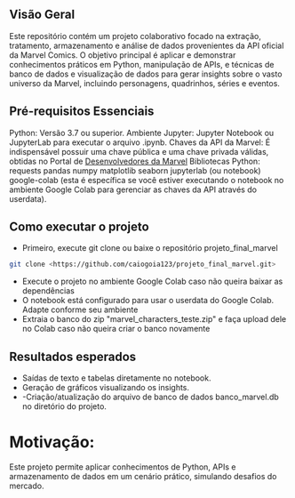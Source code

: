 ## Visão Geral
Este repositório contém um projeto colaborativo focado na extração, tratamento, armazenamento e análise de dados provenientes da API oficial da Marvel Comics. O objetivo principal é aplicar e demonstrar conhecimentos práticos em Python, manipulação de APIs, e técnicas de banco de dados e visualização de dados para gerar insights sobre o vasto universo da Marvel, incluindo personagens, quadrinhos, séries e eventos.

## Pré-requisitos Essenciais
Python: Versão 3.7 ou superior.
Ambiente Jupyter: Jupyter Notebook ou JupyterLab para executar o arquivo .ipynb.
Chaves da API da Marvel: É indispensável possuir uma chave pública e uma chave privada válidas, obtidas no Portal de  [Desenvolvedores da Marvel](https://developer.marvel.com/account)
Bibliotecas Python:
requests
pandas
numpy
matplotlib
seaborn
jupyterlab (ou notebook)
google-colab (esta é específica se você estiver executando o notebook no ambiente Google Colab para gerenciar as chaves da API através do userdata).

## Como executar o projeto

- Primeiro, execute git clone ou baixe o repositório projeto_final_marvel

```sh
git clone <https://github.com/caiogoia123/projeto_final_marvel.git>
```

- Execute o projeto no ambiente Google Colab caso não queira baixar as dependências
- O notebook está configurado para usar o userdata do Google Colab. Adapte conforme seu ambiente
- Extraia o banco do zip "marvel_characters_teste.zip" e faça upload dele no Colab caso não queira criar o banco novamente

## Resultados esperados

- Saídas de texto e tabelas diretamente no notebook.
- Geração de gráficos visualizando os insights.
- -Criação/atualização do arquivo de banco de dados banco_marvel.db no diretório do projeto.

# Motivação:
Este projeto permite aplicar conhecimentos de Python, APIs e armazenamento de 
dados em um cenário prático, simulando desafios do mercado.
